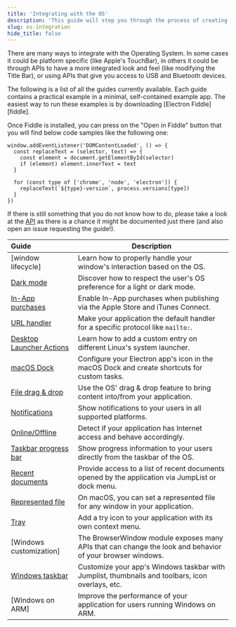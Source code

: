 ```yaml
---
title: 'Integrating with the OS'
description: 'This guide will step you through the process of creating a barebones Hello World app in Electron, similar to electron/electron-quick-start.'
slug: os-integration
hide_title: false
---
```


There are many ways to integrate with the Operating System. In some cases it could be platform specific
(like Apple's TouchBar), in others it could be through APIs to have a more integrated look and feel
(like modifying the Title Bar), or using APIs that give you access to USB and Bluetooth devices.

The following is a list of all the guides currently available.
Each guide contains a practical example in a minimal, self-contained example app.
The easiest way to run these examples is by downloading [Electron Fiddle][fiddle].

Once Fiddle is installed, you can press on the "Open in Fiddle" button that you
will find below code samples like the following one:

```fiddle docs/latest/fiddles/quick-start
window.addEventListener('DOMContentLoaded', () => {
  const replaceText = (selector, text) => {
    const element = document.getElementById(selector)
    if (element) element.innerText = text
  }

  for (const type of ['chrome', 'node', 'electron']) {
    replaceText(`${type}-version`, process.versions[type])
  }
})
```

If there is still something that you do not know how to do, please take a look at the [API][app]
as there is a chance it might be documented just there (and also open an issue requesting the
guide!).

<!-- guide-table-start -->

| Guide                      | Description                                                                                               |
| :------------------------- | --------------------------------------------------------------------------------------------------------- |
| [window lifecycle]         | Learn how to properly handle your window's interaction based on the OS.                                   |
| [Dark mode]                | Discover how to respect the user's OS preference for a light or dark mode.                                |
| [In-App purchases]         | Enable In-App purchases when publishing via the Apple Store and iTunes Connect.                           |
| [URL handler]              | Make your application the default handler for a specific protocol like `mailto:`.                         |
| [Desktop Launcher Actions] | Learn how to add a custom entry on different Linux's system launcher.                                     |
| [macOS Dock]               | Configure your Electron app's icon in the macOS Dock and create shortcuts for custom tasks.               |
| [File drag & drop]         | Use the OS' drag & drop feature to bring content into/from your application.                              |
| [Notifications]            | Show notifications to your users in all supported platforms.                                              |
| [Online/Offline]           | Detect if your application has Internet access and behave accordingly.                                    |
| [Taskbar progress bar]     | Show progress information to your users directly from the taskbar of the OS.                              |
| [Recent documents]         | Provide access to a list of recent documents opened by the application via JumpList or dock menu.         |
| [Represented file]         | On macOS, you can set a represented file for any window in your application.                              |
| [Tray]                     | Add a try icon to your application with its own context menu.                                             |
| [Windows customization]    | The BrowserWindow module exposes many APIs that can change the look and behavior of your browser windows. |
| [Windows taskbar]          | Customize your app's Windows taskbar with Jumplist, thumbnails and toolbars, icon overlays, etc.          |
| [Windows on ARM]           | Improve the performance of your application for users running Windows on ARM.                             |

<!-- guide-table-end -->

<!-- Links -->

[advanced-installation]: installation.md
[app]: latest/api/app.md
[app-ready]: latest/api/app.md#event-ready
[app-when-ready]: latest/api/app.md#appwhenready
[browser-window]: latest/api/browser-window.md
[commonjs]: https://nodejs.org/docs/latest/api/modules.html#modules_modules_commonjs_modules
[package-json-main]: https://docs.npmjs.com/cli/v7/configuring-npm/package-json#main
[package-scripts]: https://docs.npmjs.com/cli/v7/using-npm/scripts
[process-model]: process-model.md

<!-- How tos -->

[dark mode]: ./dark-mode.md
[desktop launcher actions]: ./linux-desktop-actions.md
[device access]: ./devices.md
[macos dock]: ./macos-dock.md
[file drag & drop]: ./native-file-drag-drop.md
[in-app purchases]: ./in-app-purchases.md
[keyboard shortchuts]: ./keyboard-shortcuts.md
[notifications]: ./notifications.md
[online/offline]: ./online-offline-events.md
[represented file]: ./represented-file.md
[spellchecker]: ./spellchecker.md
[taskbar progress bar]: ./progress-bar.md
[recent documents]: ./recent-documents.md
[tray]: ./tray.md
[url handler]: ./launch-app-from-url-in-another-app.md
[window customization]: ./window-customization.md
[windows taskbar]: ./windows-taskbar.md
